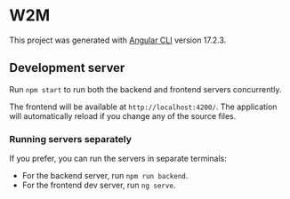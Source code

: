 # W2M

This project was generated with [Angular CLI](https://github.com/angular/angular-cli) version 17.2.3.

## Development server

Run `npm start` to run both the backend and frontend servers concurrently.

The frontend will be available at `http://localhost:4200/`. The application will automatically reload if you change any of the source files.

### Running servers separately

If you prefer, you can run the servers in separate terminals:

- For the backend server, run `npm run backend`.
- For the frontend dev server, run `ng serve`.
